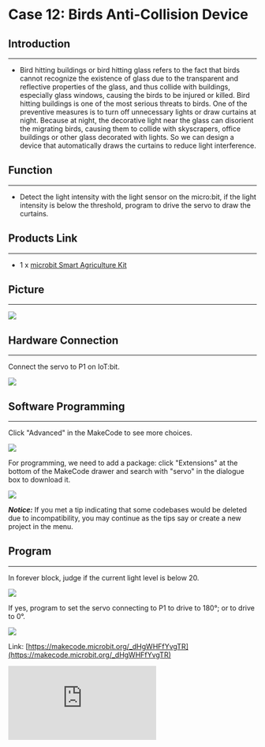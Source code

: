 ﻿# Case 12: Birds Anti-Collision Device


##  Introduction
---

- Bird hitting buildings or bird hitting glass refers to the fact that birds cannot recognize the existence of glass due to the transparent and reflective properties of the glass, and thus collide with buildings, especially glass windows, causing the birds to be injured or killed. Bird hitting buildings is one of the most serious threats to birds. One of the preventive measures is to turn off unnecessary lights or draw curtains at night. Because at night, the decorative light near the glass can disorient the migrating birds, causing them to collide with skyscrapers, office buildings or other glass decorated with lights. So we can design a device that automatically draws the curtains to reduce light interference.

##  Function
---
- Detect the light intensity with the light sensor on the micro:bit, if the light intensity is below the threshold, program to drive the servo to draw the curtains.

## Products Link
---
- 1 x [microbit Smart Agriculture Kit](https://shop.elecfreaks.com/products/elecfreaks-micro-bit-smart-agriculture-kit-without-micro-bit-board?_pos=2&_sid=2c86b7764&_ss=r)

## Picture
---
![](https://wiki-media-ef.oss-cn-hongkong.aliyuncs.com/i18n/en/docusaurus-plugin-content-docs/current/microbit/wisdom-life/microbit-smart-agriculture-kit/images/microbit-Smart-Agriculture-Kit-case-01-02.png)

## Hardware Connection
---

Connect the servo to P1 on IoT:bit.

![](https://wiki-media-ef.oss-cn-hongkong.aliyuncs.com/i18n/en/docusaurus-plugin-content-docs/current/microbit/wisdom-life/microbit-smart-agriculture-kit/images/microbit-Smart-Agriculture-Kit-case-08-03.png)

## Software Programming

---

Click "Advanced" in the MakeCode to see more choices.

![](https://wiki-media-ef.oss-cn-hongkong.aliyuncs.com/i18n/en/docusaurus-plugin-content-docs/current/microbit/wisdom-life/microbit-smart-agriculture-kit/images/microbit-Smart-Agriculture-Kit-case-01-04.png)

For programming, we need to add a package: click "Extensions" at the bottom of the MakeCode drawer and search with "servo" in the dialogue box to download it.

![](https://wiki-media-ef.oss-cn-hongkong.aliyuncs.com/i18n/en/docusaurus-plugin-content-docs/current/microbit/wisdom-life/microbit-smart-agriculture-kit/images/microbit-Smart-Agriculture-Kit-case-01-06.png)

***Notice:*** If you met a tip indicating that some codebases would be deleted due to incompatibility, you may continue as the tips say or create a new project in the menu.

## Program

---

In forever block, judge if the current light level is below 20.

![](https://wiki-media-ef.oss-cn-hongkong.aliyuncs.com/i18n/en/docusaurus-plugin-content-docs/current/microbit/wisdom-life/microbit-smart-agriculture-kit/images/microbit-Smart-Agriculture-Kit-case-12-07.png)

If yes, program to set the servo connecting to P1 to drive to 180°; or to drive to 0°.

![](https://wiki-media-ef.oss-cn-hongkong.aliyuncs.com/i18n/en/docusaurus-plugin-content-docs/current/microbit/wisdom-life/microbit-smart-agriculture-kit/images/microbit-Smart-Agriculture-Kit-case-12-08.png)


Link: [https://makecode.microbit.org/_dHgWHFfYvgTR](https://makecode.microbit.org/_dHgWHFfYvgTR)

<div
    style={{
        position: 'relative',
        paddingBottom: '60%',
        overflow: 'hidden',
    }}
>
    <iframe
        src="https://makecode.microbit.org/_dHgWHFfYvgTR"
        frameborder="0"
        sandbox="allow-popups allow-forms allow-scripts allow-same-origin"
        style={{
            position: 'absolute',
            width: '100%',
            height: '100%',
        }}
    />
</div>


## Result
---
- If the light level is below the threshold, the servo drives to draw the curtains.
